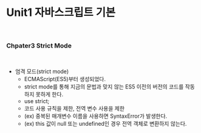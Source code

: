 # Unit1 자바스크립트 기본
<br>

### Chpater3 Strict Mode
<br>

- 엄격 모드(strict mode)
	- ECMAScript(ES5)부터 생성되었다.
	- strict mode를 통해 지금의 문법과 맞지 않는 ES5 이전의 버전의 코드를 작동하지 못하게 한다.
	- use strict;
	- 코드 사용 규칙을 제한, 전역 변수 사용을 제한
	- (ex) 중복된 매개변수 이름을 사용하면 SyntaxError가 발생한다.
	- (ex) this 값이 null 또는 undefined인 경우 전역 객체로 변환하지 않는다.